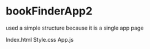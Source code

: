 # bookFinderApp2

used a simple structure because it is a single app page

Index.html
Style.css
App.js
